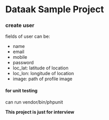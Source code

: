 # Dataak Sample Project


### create user

fields of user can be:

* name
* email
* mobile
* password
* loc_lat: latitude of location
* loc_lon: longitude of location
* image: path of profile image






#### for unit testing
can run  vendor/bin/phpunit








**This project is just for interview**